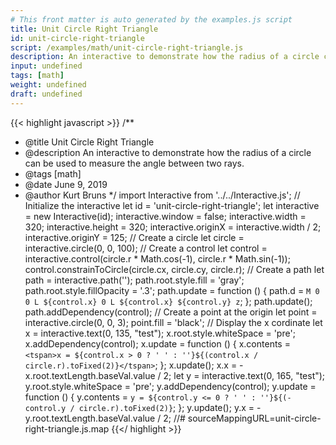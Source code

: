 ```yaml
---
# This front matter is auto generated by the examples.js script
title: Unit Circle Right Triangle
id: unit-circle-right-triangle
script: /examples/math/unit-circle-right-triangle.js
description: An interactive to demonstrate how the radius of a circle can be used to measure the angle between two rays.
input: undefined
tags: [math]
weight: undefined
draft: undefined
---
```


{{< highlight javascript >}}
/**
* @title Unit Circle Right Triangle
* @description An interactive to demonstrate how the radius of a circle can be used to measure the angle between two rays.
* @tags [math]
* @date June 9, 2019
* @author Kurt Bruns
*/
import Interactive from '../../Interactive.js';
// Initialize the interactive
let id = 'unit-circle-right-triangle';
let interactive = new Interactive(id);
interactive.window = false;
interactive.width = 320;
interactive.height = 320;
interactive.originX = interactive.width / 2;
interactive.originY = 125;
// Create a circle
let circle = interactive.circle(0, 0, 100);
// Create a control
let control = interactive.control(circle.r * Math.cos(-1), circle.r * Math.sin(-1));
control.constrainToCircle(circle.cx, circle.cy, circle.r);
// Create a path
let path = interactive.path('');
path.root.style.fill = 'gray';
path.root.style.fillOpacity = '.3';
path.update = function () {
    path.d = `M 0 0
            L ${control.x} 0
            L ${control.x} ${control.y}
            z`;
};
path.update();
path.addDependency(control);
// Create a point at the origin
let point = interactive.circle(0, 0, 3);
point.fill = 'black';
// Display the x cordinate
let x = interactive.text(0, 135, "test");
x.root.style.whiteSpace = 'pre';
x.addDependency(control);
x.update = function () {
    x.contents = `<tspan>x = ${control.x > 0 ? ' ' : ''}${(control.x / circle.r).toFixed(2)}</tspan>`;
};
x.update();
x.x = -x.root.textLength.baseVal.value / 2;
let y = interactive.text(0, 165, "test");
y.root.style.whiteSpace = 'pre';
y.addDependency(control);
y.update = function () {
    y.contents = `y = ${control.y <= 0 ? ' ' : ''}${(-control.y / circle.r).toFixed(2)}`;
};
y.update();
y.x = -y.root.textLength.baseVal.value / 2;
//# sourceMappingURL=unit-circle-right-triangle.js.map
{{</ highlight >}}

